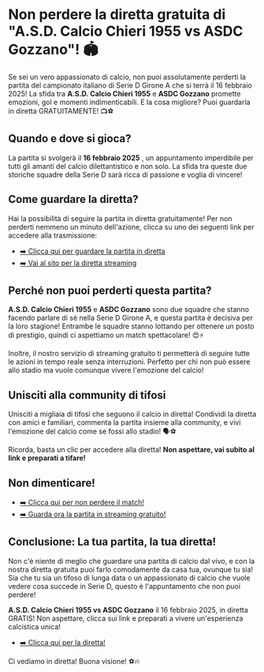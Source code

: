 # Non perdere la diretta gratuita di "A.S.D. Calcio Chieri 1955 vs ASDC Gozzano"! 🏟️

Se sei un vero appassionato di calcio, non puoi assolutamente perderti la partita del campionato italiano di Serie D Girone A che si terrà il 16 febbraio 2025! La sfida tra **A.S.D. Calcio Chieri 1955** e **ASDC Gozzano** promette emozioni, gol e momenti indimenticabili. E la cosa migliore? Puoi guardarla in diretta GRATUITAMENTE! 📺⚽

## Quando e dove si gioca?

La partita si svolgerà il **16 febbraio 2025** , un appuntamento imperdibile per tutti gli amanti del calcio dilettantistico e non solo. La sfida tra queste due storiche squadre della Serie D sarà ricca di passione e voglia di vincere!

## Come guardare la diretta?

Hai la possibilità di seguire la partita in diretta gratuitamente! Per non perderti nemmeno un minuto dell'azione, clicca su uno dei seguenti link per accedere alla trasmissione:

- [➡️ Clicca qui per guardare la partita in diretta](https://tinyurl.com/livestreamfreeo?st=A.S.D.+Calcio+Chieri+1955+vs+ASDC+Gozzano&si=gh)
- [➡️ Vai al sito per la diretta streaming](https://tinyurl.com/livestreamfreeo?st=A.S.D.+Calcio+Chieri+1955+vs+ASDC+Gozzano&si=gh)

## Perché non puoi perderti questa partita?

**A.S.D. Calcio Chieri 1955** e **ASDC Gozzano** sono due squadre che stanno facendo parlare di sé nella Serie D Girone A, e questa partita è decisiva per la loro stagione! Entrambe le squadre stanno lottando per ottenere un posto di prestigio, quindi ci aspettiamo un match spettacolare! 😍⚡

Inoltre, il nostro servizio di streaming gratuito ti permetterà di seguire tutte le azioni in tempo reale senza interruzioni. Perfetto per chi non può essere allo stadio ma vuole comunque vivere l'emozione del calcio!

## Unisciti alla community di tifosi

Unisciti a migliaia di tifosi che seguono il calcio in diretta! Condividi la diretta con amici e familiari, commenta la partita insieme alla community, e vivi l'emozione del calcio come se fossi allo stadio! 🗣️⚽

Ricorda, basta un clic per accedere alla diretta! **Non aspettare, vai subito al link e preparati a tifare!**

## Non dimenticare!

- [➡️ Clicca qui per non perdere il match!](https://tinyurl.com/livestreamfreeo?st=A.S.D.+Calcio+Chieri+1955+vs+ASDC+Gozzano&si=gh)
- [➡️ Guarda ora la partita in streaming gratuito!](https://tinyurl.com/livestreamfreeo?st=A.S.D.+Calcio+Chieri+1955+vs+ASDC+Gozzano&si=gh)

## Conclusione: La tua partita, la tua diretta!

Non c'è niente di meglio che guardare una partita di calcio dal vivo, e con la nostra diretta gratuita puoi farlo comodamente da casa tua, ovunque tu sia! Sia che tu sia un tifoso di lunga data o un appassionato di calcio che vuole vedere cosa succede in Serie D, questo è l'appuntamento che non puoi perdere!

**A.S.D. Calcio Chieri 1955 vs ASDC Gozzano** il 16 febbraio 2025, in diretta GRATIS! Non aspettare, clicca sui link e preparati a vivere un'esperienza calcistica unica!

- [➡️ Clicca qui per la diretta!](https://tinyurl.com/livestreamfreeo?st=A.S.D.+Calcio+Chieri+1955+vs+ASDC+Gozzano&si=gh)

Ci vediamo in diretta! Buona visione! ⚽🔥

